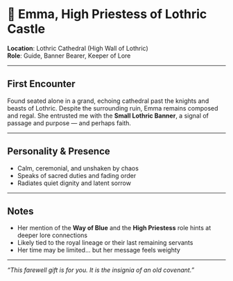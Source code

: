 # 👑 Emma, High Priestess of Lothric Castle

**Location**: Lothric Cathedral (High Wall of Lothric)  
**Role**: Guide, Banner Bearer, Keeper of Lore

---

## First Encounter

Found seated alone in a grand, echoing cathedral past the knights and beasts of Lothric. Despite the surrounding ruin, Emma remains composed and regal. She entrusted me with the **Small Lothric Banner**, a signal of passage and purpose — and perhaps faith.

---

## Personality & Presence

- Calm, ceremonial, and unshaken by chaos  
- Speaks of sacred duties and fading order  
- Radiates quiet dignity and latent sorrow  

---

## Notes

- Her mention of the **Way of Blue** and the **High Priestess** role hints at deeper lore connections  
- Likely tied to the royal lineage or their last remaining servants  
- Her time may be limited… but her message feels weighty

---

*“This farewell gift is for you. It is the insignia of an old covenant.”*

